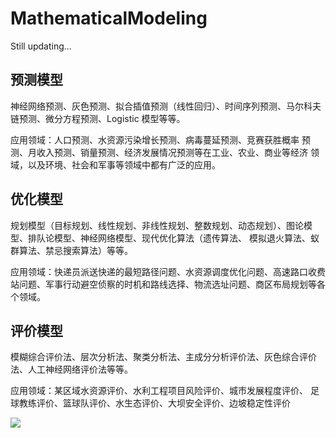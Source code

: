 # MathematicalModeling
Still updating...

## 预测模型
神经网络预测、灰色预测、拟合插值预测（线性回归）、时间序列预测、马尔科夫链预测、微分方程预测、Logistic 模型等等。

应用领域：人口预测、水资源污染增长预测、病毒蔓延预测、竞赛获胜概率
预测、月收入预测、销量预测、经济发展情况预测等在工业、农业、商业等经济
领域，以及环境、社会和军事等领域中都有广泛的应用。

## 优化模型
规划模型（目标规划、线性规划、非线性规划、整数规划、动态规划）、图论模型、排队论模型、神经网络模型、现代优化算法（遗传算法、
模拟退火算法、蚁群算法、禁忌搜索算法）等等。

应用领域：快递员派送快递的最短路径问题、水资源调度优化问题、高速路口收费站问题、军事行动避空侦察的时机和路线选择、物流选址问题、商区布局规划等各个领域。

## 评价模型
模糊综合评价法、层次分析法、聚类分析法、主成分分析评价法、灰色综合评价法、人工神经网络评价法等等。

应用领域：某区域水资源评价、水利工程项目风险评价、城市发展程度评价、
足球教练评价、篮球队评价、水生态评价、大坝安全评价、边坡稳定性评价

![](https://s2.loli.net/2022/07/30/DYX4PFfzlviashG.png)
